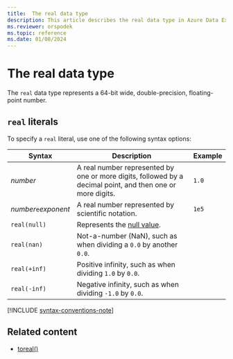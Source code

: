 ```yaml
---
title:  The real data type
description: This article describes the real data type in Azure Data Explorer.
ms.reviewer: orspodek
ms.topic: reference
ms.date: 01/08/2024
---
```

# The real data type

The `real` data type represents a 64-bit wide, double-precision, floating-point number.

## `real` literals

To specify a `real` literal, use one of the following syntax options:

|Syntax|Description|Example|
|--|--|--|
|*number*|A real number represented by one or more digits, followed by a decimal point, and then one or more digits.|`1.0`|
|*number*`e`*exponent*|A real number represented by scientific notation.|`1e5`|
|`real(null)`|Represents the [null value](null-values.md).||
|`real(nan)`|Not-a-number (NaN), such as when dividing a `0.0` by another `0.0`.||
|`real(+inf)`|Positive infinity, such as when dividing `1.0` by `0.0`.||
|`real(-inf)`|Negative infinity, such as when dividing `-1.0` by `0.0`.||

[!INCLUDE [syntax-conventions-note](../../../includes/syntax-conventions-note.md)]

## Related content

* [toreal()](../../query/toreal-function.md)
